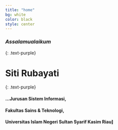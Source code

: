 ```yaml
---
title: "home"
bg: white
color: black
style: center
---
```


### *Assalamualaikum*
{: .text-purple}

# Siti Rubayati
{: .text-purple}


#### …Jurusan Sistem Informasi,

#### Fakultas Sains & Teknologi,

#### Universitas Islam Negeri Sultan Syarif Kasim Riau]

